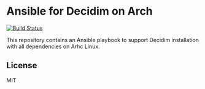 # Ansible for Decidim on Arch

[![Build Status](https://travis-ci.org/geerlingguy/ansible-for-devops.svg?branch=master)](https://travis-ci.org/geerlingguy/ansible-for-devops)

This repository contains an Ansible playbook to support Decidim installation with all dependencies on Arhc Linux.

## License

MIT
